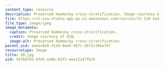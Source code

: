 ```yaml
---
content_type: resource
description: Preserved Hummocky cross-stratification. Image courtesy of OCW.
file: https://ol-ocw-studio-app-qa.s3.amazonaws.com/courses/12-110-sedimentary-geology-fall-2004/547b87d2bfd1ee6b83f3aee13247fb25_50.jpg
file_type: image/jpeg
image_metadata:
  caption: Preserved Hummocky cross-stratification.
  credit: Image courtesy of OCW.
  image-alt: Preserved Hummocky cross-stratification.
parent_uid: eeeac8a5-415d-8eed-507c-d5f2c39ee747
resourcetype: Image
title: 50.jpg
uid: 547b87d2-bfd1-ee6b-83f3-aee13247fb25
---
```

